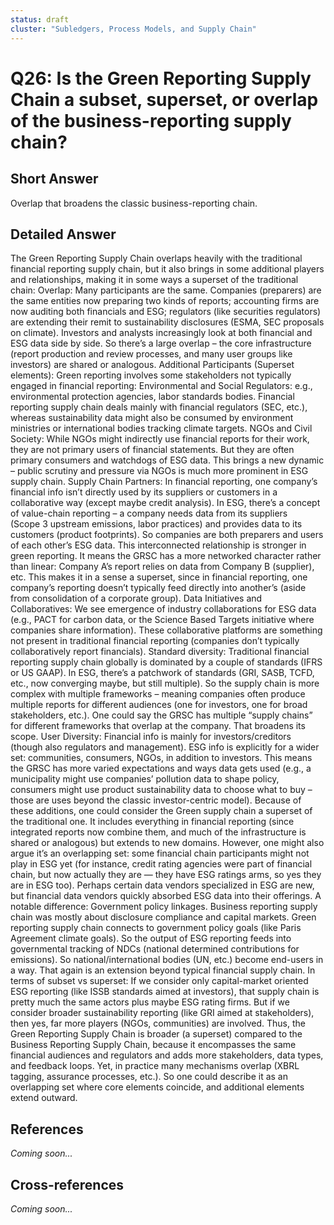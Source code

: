 ```yaml
---
status: draft
cluster: "Subledgers, Process Models, and Supply Chain"
---
```


# Q26: Is the Green Reporting Supply Chain a subset, superset, or overlap of the business-reporting supply chain?

## Short Answer

Overlap that broadens the classic business-reporting chain.

## Detailed Answer

The Green Reporting Supply Chain overlaps heavily with the traditional financial reporting supply chain, but it also brings in some additional players and relationships, making it in some ways a superset of the traditional chain:
Overlap: Many participants are the same. Companies (preparers) are the same entities now preparing two kinds of reports; accounting firms are now auditing both financials and ESG; regulators (like securities regulators) are extending their remit to sustainability disclosures (ESMA, SEC proposals on climate). Investors and analysts increasingly look at both financial and ESG data side by side. So there’s a large overlap – the core infrastructure (report production and review processes, and many user groups like investors) are shared or analogous.
Additional Participants (Superset elements): Green reporting involves some stakeholders not typically engaged in financial reporting:
Environmental and Social Regulators: e.g., environmental protection agencies, labor standards bodies. Financial reporting supply chain deals mainly with financial regulators (SEC, etc.), whereas sustainability data might also be consumed by environment ministries or international bodies tracking climate targets.
NGOs and Civil Society: While NGOs might indirectly use financial reports for their work, they are not primary users of financial statements. But they are often primary consumers and watchdogs of ESG data. This brings a new dynamic – public scrutiny and pressure via NGOs is much more prominent in ESG supply chain.
Supply Chain Partners: In financial reporting, one company’s financial info isn’t directly used by its suppliers or customers in a collaborative way (except maybe credit analysis). In ESG, there’s a concept of value-chain reporting – a company needs data from its suppliers (Scope 3 upstream emissions, labor practices) and provides data to its customers (product footprints). So companies are both preparers and users of each other’s ESG data. This interconnected relationship is stronger in green reporting. It means the GRSC has a more networked character rather than linear: Company A’s report relies on data from Company B (supplier), etc. This makes it in a sense a superset, since in financial reporting, one company’s reporting doesn’t typically feed directly into another’s (aside from consolidation of a corporate group).
Data Initiatives and Collaboratives: We see emergence of industry collaborations for ESG data (e.g., PACT for carbon data, or the Science Based Targets initiative where companies share information). These collaborative platforms are something not present in traditional financial reporting (companies don’t typically collaboratively report financials).
Standard diversity: Traditional financial reporting supply chain globally is dominated by a couple of standards (IFRS or US GAAP). In ESG, there’s a patchwork of standards (GRI, SASB, TCFD, etc., now converging maybe, but still multiple). So the supply chain is more complex with multiple frameworks – meaning companies often produce multiple reports for different audiences (one for investors, one for broad stakeholders, etc.). One could say the GRSC has multiple “supply chains” for different frameworks that overlap at the company. That broadens its scope.
User Diversity: Financial info is mainly for investors/creditors (though also regulators and management). ESG info is explicitly for a wider set: communities, consumers, NGOs, in addition to investors. This means the GRSC has more varied expectations and ways data gets used (e.g., a municipality might use companies’ pollution data to shape policy, consumers might use product sustainability data to choose what to buy – those are uses beyond the classic investor-centric model).
Because of these additions, one could consider the Green supply chain a superset of the traditional one. It includes everything in financial reporting (since integrated reports now combine them, and much of the infrastructure is shared or analogous) but extends to new domains.
However, one might also argue it’s an overlapping set: some financial chain participants might not play in ESG yet (for instance, credit rating agencies were part of financial chain, but now actually they are — they have ESG ratings arms, so yes they are in ESG too). Perhaps certain data vendors specialized in ESG are new, but financial data vendors quickly absorbed ESG data into their offerings.
A notable difference: Government policy linkages. Business reporting supply chain was mostly about disclosure compliance and capital markets. Green reporting supply chain connects to government policy goals (like Paris Agreement climate goals). So the output of ESG reporting feeds into governmental tracking of NDCs (national determined contributions for emissions). So national/international bodies (UN, etc.) become end-users in a way. That again is an extension beyond typical financial supply chain.
In terms of subset vs superset:
If we consider only capital-market oriented ESG reporting (like ISSB standards aimed at investors), that supply chain is pretty much the same actors plus maybe ESG rating firms.
But if we consider broader sustainability reporting (like GRI aimed at stakeholders), then yes, far more players (NGOs, communities) are involved.
Thus, the Green Reporting Supply Chain is broader (a superset) compared to the Business Reporting Supply Chain, because it encompasses the same financial audiences and regulators and adds more stakeholders, data types, and feedback loops.
Yet, in practice many mechanisms overlap (XBRL tagging, assurance processes, etc.). So one could describe it as an overlapping set where core elements coincide, and additional elements extend outward.

## References

*Coming soon...*

## Cross-references

*Coming soon...*